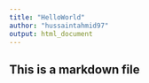 ```yaml
---
title: "HelloWorld"
author: "hussaintahmid97"
output: html_document
---
```




## This is a markdown file

